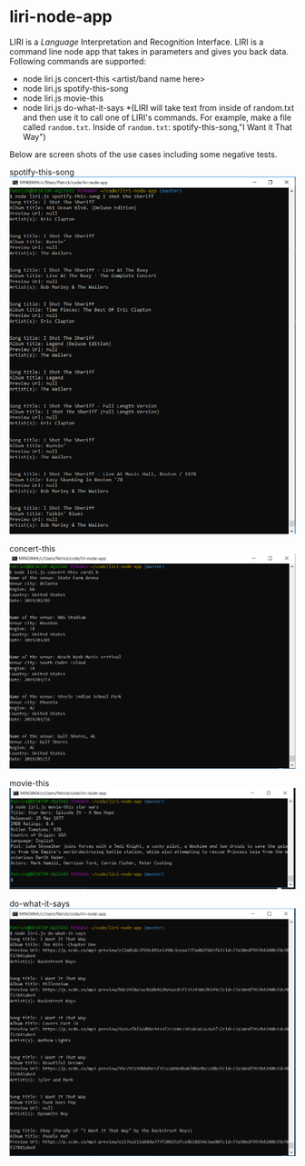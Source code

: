 # liri-node-app
LIRI is a _Language_ Interpretation and Recognition Interface. LIRI is a command line node app that takes in parameters and gives you back data. Following commands are supported:
* node liri.js concert-this <artist/band name here>
* node liri.js spotify-this-song <song name here>
* node liri.js movie-this <movie name here>
* node liri.js do-what-it-says 
  *(LIRI will take text from inside of random.txt and then use it to call one of LIRI's commands. For example, make a file called `random.txt`. Inside of `random.txt`: spotify-this-song,"I Want it That Way")

Below are screen shots of the use cases including some negative tests.

spotify-this-song
![node liri.js spotify-this-song i shot the sheriff](https://github.com/pm38702003/liri-node-app/blob/master/proofOfLifeImages/spotifyThisSong.PNG)

concert-this
![node liri.js concert-this cardi b](https://github.com/pm38702003/liri-node-app/blob/master/proofOfLifeImages/concertThis.PNG)

movie-this
![node liri.js movie-this star wars](https://github.com/pm38702003/liri-node-app/blob/master/proofOfLifeImages/movieThis.PNG)

do-what-it-says
![node liri.js do-what-it-says](https://github.com/pm38702003/liri-node-app/blob/master/proofOfLifeImages/doWhatItSays.PNG)

